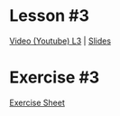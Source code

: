 # Lesson #3

[Video (Youtube) L3](https://www.youtube.com/watch?v=WcArOQuJRDI) | [Slides](./course-materials/ETH_Zurich_Slides_3.pdf)

# Exercise #3

[Exercise Sheet](./course-materials/ETH_Zurich_Exercises_3.pdf)

